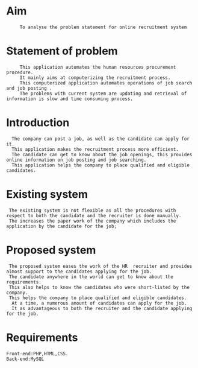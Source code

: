 # Aim
         To analyse the problem statement for online recruitment system 
# Statement of problem
         This application automates the human resources procurement procedure. 
         It mainly aims at computerizing the recruitment process. 
         This computerized application automates operations of job search and job posting . 
         The problems with current system are updating and retrieval of information is slow and time consuming process. 
# Introduction
      The company can post a job, as well as the candidate can apply for it. 
      This application makes the recruitment process more efficient.
      The candidate can get to know about the job openings, this provides online information on job posting and job searching. 
      This application helps the company to place qualified and eligible candidates.
# Existing system
     The existing system is not flexible as all the procedures with respect to both the candidate and the recruiter is done manually. 
     The increases the paper work of the company which includes the application by the candidate for the job; 
# Proposed system
     The proposed system eases the work of the HR  recruiter and provides almost support to the candidates applying for the job. 
     The candidate anywhere in the world can get to know about the requirements.
     This also helps to know the candidates who were short-listed by the company. 
     This helps the company to place qualified and eligible candidates. 
      At a time, a numerous amount of candidates can apply for the job.
      It as advantageous to both the recruiter and the candidate applying for the job.  
# Requirements
    Front-end:PHP,HTML,CSS.
    Back-end:MySQL
